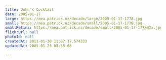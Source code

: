 ```yaml
---
title: John's Cocktail
date: 2005-01-17
large: https://mea.patrick.nz/decade/large/2005-01-17-1778.jpg
small: https://mea.patrick.nz/decade/small/2005-01-17-1778.jpg
smallRetina: https://mea.patrick.nz/decade/small/2005-01-17-1778@2x.jpg
flickrUrl: null
photoId: null
createdAt: 2011-01-30 11:07:17.574333
updatedAt: 2005-01-23 03:55:08

---
```


